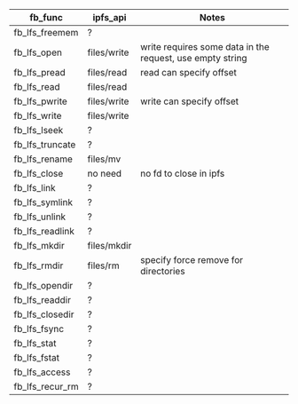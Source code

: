 | fb_func         | ipfs_api    | Notes                                                     |
| --------------- | ----------- | --------------------------------------------------------- |
| fb_lfs_freemem  | ?           |                                                           |
| fb_lfs_open     | files/write | write requires some data in the request, use empty string |
| fb_lfs_pread    | files/read  | read can specify offset                                   |
| fb_lfs_read     | files/read  |                                                           |
| fb_lfs_pwrite   | files/write | write can specify offset                                  |
| fb_lfs_write    | files/write |                                                           |
| fb_lfs_lseek    | ?           |                                                           |
| fb_lfs_truncate | ?           |                                                           |
| fb_lfs_rename   | files/mv    |                                                           |
| fb_lfs_close    | no need     | no fd to close in ipfs                                    |
| fb_lfs_link     | ?           |                                                           |
| fb_lfs_symlink  | ?           |                                                           |
| fb_lfs_unlink   | ?           |                                                           |
| fb_lfs_readlink | ?           |                                                           |
| fb_lfs_mkdir    | files/mkdir |                                                           |
| fb_lfs_rmdir    | files/rm    | specify force remove for directories                      |
| fb_lfs_opendir  | ?           |                                                           |
| fb_lfs_readdir  | ?           |                                                           |
| fb_lfs_closedir | ?           |                                                           |
| fb_lfs_fsync    | ?           |                                                           |
| fb_lfs_stat     | ?           |                                                           |
| fb_lfs_fstat    | ?           |                                                           |
| fb_lfs_access   | ?           |                                                           |
| fb_lfs_recur_rm | ?           |                                                           |